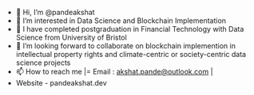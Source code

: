 - 👋 Hi, I’m @pandeakshat
- 👀 I’m interested in Data Science and Blockchain Implementation
- 🌱 I have completed postgraduation in Financial Technology with Data Science from University of Bristol
- 💞️ I’m looking forward to collaborate on blockchain implemention in intellectual property rights and climate-centric or society-centric data science projects
- 📫 How to reach me |= Email : akshat.pande@outlook.com | 
- Website - pandeakshat.dev

<!---
pandeakshat/pandeakshat is a ✨ special ✨ repository because its `README.md` (this file) appears on your GitHub profile.
You can click the Preview link to take a look at your changes.
--->
